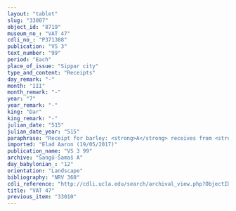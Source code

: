 ```yaml
---
layout: "tablet"
slug: "33007"
object_id: "8719"
museum_no_: "VAT 47"
cdli_no_: "P371388"
publication: "VS 3"
text_number: "99"
period: "Each"
place_of_issue: "Sippar city"
type_and_content: "Receipts"
day_remark: "-"
month: "III"
month_remark: "-"
year: "7"
year_remark: "-"
king: "Dar"
king_remark: "-"
julian_date: "515"
julian_date_year: "515"
paraphrase: "Receipt for barley: <strong>A</strong> receives from <strong>B</strong> 40 kor (7200 l) of barley, payment for <strong>C</strong>&rsquo;s debt charged against <strong>B</strong>. Each party has taken a copy of the document. 3 witnesses and the scribe: Iddin-Nab&ucirc;/Nergal-ēṭir//&Scaron;a-nā&scaron;i&scaron;u.<br /> &nbsp;<br /> <strong>A</strong> = Marduk-rēmanni/Bēl-uballiṭ//Ṣāhit-gin&ecirc;; <strong>B</strong>&nbsp;= Bēl-rēmanni/Mu&scaron;eb&scaron;i-Marduk//&Scaron;ang&ucirc;-&Scaron;ama&scaron;; <strong>C</strong> = Bēl-uballiṭ/Iqī&scaron;āya//Ṣāhit-gin&ecirc;, father of <strong>A</strong>"
imported: "Elad Aaron (19/05/2017)"
publication_name: "VS 3 99"
archive: "Šangû-Šamaš A"
day_babylonian_: "12"
orientation: "Landscape"
bibliography: "NRV 360"
cdli_reference: "http://cdli.ucla.edu/search/archival_view.php?ObjectID=P371388"
title: "VAT 47"
previous_item: "33010"
---
```

